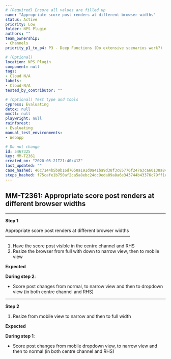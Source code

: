 ```yaml
---
# (Required) Ensure all values are filled up
name: "Appropriate score post renders at different browser widths"
status: Active
priority: Low
folder: NPS Plugin
authors: ""
team_ownership:
- Channels
priority_p1_to_p4: P3 - Deep Functions (Do extensive scenarios work?)

# (Optional)
location: NPS Plugin
component: null
tags:
- Cloud N/A
labels:
- Cloud-N/A
tested_by_contributor: ""

# (Optional) Test type and tools
cypress: Evaluating
detox: null
mmctl: null
playwright: null
rainforest:
- Evaluating
manual_test_environments:
- Webapp

# Do not change
id: 5467325
key: MM-T2361
created_on: "2020-05-21T21:40:41Z"
last_updated: ""
case_hashed: 46c7144b5b9b16d7050a191d0a41ba9d38f3c85776f247a3ca60138a84994c1987dd03a0a8e9fec259d76e38be186e1c
steps_hashed: f75cafe1b750af2ca5a8ebc24dc9eda09a8a6e343744b43376c79ff1e26ba50ba344d898b25dffbd8350b0fbeb6fdd13
---
```


<!-- (Auto-generated) Based on frontmatter's "key" and "name" -->

## MM-T2361: Appropriate score post renders at different browser widths

---

**Step 1**

Appropriate score post renders at different browser widths\
————————————————————————————

1. Have the score post visible in the centre channel and RHS
2. Resize the browser from full with down to narrow view, then to mobile view

**Expected**

**During step 2**:

- Score post changes from normal, to narrow view and then to dropdown view (in both centre channel and RHS)

---

**Step 2**

1. Resize from mobile view to narrow and then to full width

**Expected**

**During step 1**:

- Score post changes from mobile dropdown view, to narrow view and then to normal (in both centre channel and RHS)
